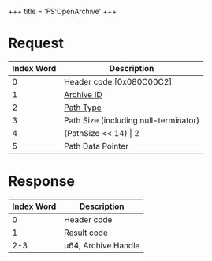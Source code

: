 +++
title = 'FS:OpenArchive'
+++

# Request

| Index Word | Description                                           |
|------------|-------------------------------------------------------|
| 0          | Header code \[0x080C00C2\]                            |
| 1          | [Archive ID](Filesystem_services#archives "wikilink") |
| 2          | [Path Type](Filesystem_services#pathtype "wikilink")  |
| 3          | Path Size (including null-terminator)                 |
| 4          | (PathSize \<\< 14) \| 2                               |
| 5          | Path Data Pointer                                     |

# Response

| Index Word | Description         |
|------------|---------------------|
| 0          | Header code         |
| 1          | Result code         |
| 2-3        | u64, Archive Handle |
